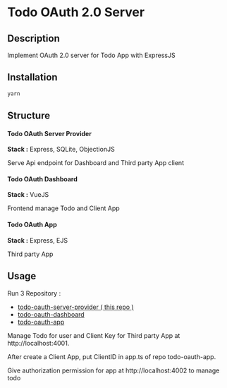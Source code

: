 # Todo OAuth 2.0 Server

## Description

Implement OAuth 2.0 server for Todo App with ExpressJS

## Installation

```bash
yarn
```

## Structure

#### Todo OAuth Server Provider

**Stack :** Express, SQLite, ObjectionJS

Serve Api endpoint for Dashboard and Third party App client

#### Todo OAuth Dashboard

**Stack :** VueJS

Frontend manage Todo and Client App

#### Todo OAuth App

**Stack :** Express, EJS

Third party App

## Usage

Run 3 Repository :

- [todo-oauth-server-provider ( this repo )](https://github.com/duynghiavn/todo-oauth-server-provider)
- [todo-oauth-dashboard](https://github.com/duynghiavn/todo-oauth-dashboard)
- [todo-oauth-app](https://github.com/duynghiavn/todo-oauth-app)

Manage Todo for user and Client Key for Third party App at http://localhost:4001.

After create a Client App, put ClientID in app.ts of repo todo-oauth-app.

Give authorization permission for app at http://localhost:4002 to manage todo
